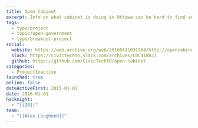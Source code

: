 ```yaml
---
title: Open Cabinet
excerpt: Info on what cabinet is doing in Ottawa can be hard to find and use. We’re trying to make it easy.
tags:
  - type/project
  - topic/open-government
  - type/breakout-project
social:
  website: https://web.archive.org/web/20160411031504/http://opencabinet.ca/
  slack: https://civictechto.slack.com/archives/C0C41B8JJ
  github: https://github.com/CivicTechTO/open-cabinet
categories:
  - ProjectInactive
launched: true
online: false
dateActiveFirst: 2015-01-01
date: 2016-01-01
hacknight:
  - "[[20]]"
team:
  - "[[Alex Lougheed]]"
---
```

